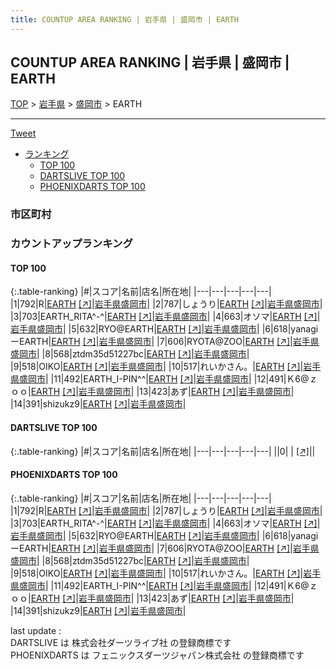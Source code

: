 ```yaml
---
title: COUNTUP AREA RANKING | 岩手県 | 盛岡市 | EARTH
---
```

## COUNTUP AREA RANKING | 岩手県 | 盛岡市 | EARTH

[TOP](/darts/rank/) > [岩手県](/darts/rank/岩手県/) > [盛岡市](/darts/rank/岩手県/盛岡市/) > EARTH

___

<a href="https://twitter.com/share?ref_src=twsrc%5Etfw" data-text="COUNTUP AREA RANKING | 岩手県盛岡市EARTH" class="twitter-share-button" data-hashtags="DARTSLIVE,PHOENIXDARTS,darts,ダーツ" data-show-count="false">Tweet</a>

* [ランキング](#カウントアップランキング)
    * [TOP 100](#top-100)
    * [DARTSLIVE TOP 100](#dartslive-top-100)
    * [PHOENIXDARTS TOP 100](#phoenixdarts-top-100)

### 市区町村

<ul>

</ul>

### カウントアップランキング

#### TOP 100



{:.table-ranking}
|#|スコア|名前|店名|所在地|
|---|---|---|---|---|
|1|792|<span class="rank-name-pd">R</span>|<a href="/darts/rank/shops/84935.html">EARTH</a> <a href="https://vs.phoenixdarts.com/jp/shop/shopDetailInfo/s_84935?s_seq=84935">[↗]</a>|<a href="/darts/rank/岩手県/盛岡市">岩手県盛岡市</a>|
|2|787|<span class="rank-name-pd">しょうり</span>|<a href="/darts/rank/shops/84935.html">EARTH</a> <a href="https://vs.phoenixdarts.com/jp/shop/shopDetailInfo/s_84935?s_seq=84935">[↗]</a>|<a href="/darts/rank/岩手県/盛岡市">岩手県盛岡市</a>|
|3|703|<span class="rank-name-pd">EARTH_RITA^-^</span>|<a href="/darts/rank/shops/84935.html">EARTH</a> <a href="https://vs.phoenixdarts.com/jp/shop/shopDetailInfo/s_84935?s_seq=84935">[↗]</a>|<a href="/darts/rank/岩手県/盛岡市">岩手県盛岡市</a>|
|4|663|<span class="rank-name-pd">オソマ</span>|<a href="/darts/rank/shops/84935.html">EARTH</a> <a href="https://vs.phoenixdarts.com/jp/shop/shopDetailInfo/s_84935?s_seq=84935">[↗]</a>|<a href="/darts/rank/岩手県/盛岡市">岩手県盛岡市</a>|
|5|632|<span class="rank-name-pd">RYO@EARTH</span>|<a href="/darts/rank/shops/84935.html">EARTH</a> <a href="https://vs.phoenixdarts.com/jp/shop/shopDetailInfo/s_84935?s_seq=84935">[↗]</a>|<a href="/darts/rank/岩手県/盛岡市">岩手県盛岡市</a>|
|6|618|<span class="rank-name-pd">yanagiーEARTH</span>|<a href="/darts/rank/shops/84935.html">EARTH</a> <a href="https://vs.phoenixdarts.com/jp/shop/shopDetailInfo/s_84935?s_seq=84935">[↗]</a>|<a href="/darts/rank/岩手県/盛岡市">岩手県盛岡市</a>|
|7|606|<span class="rank-name-pd">RYOTA@ZOO</span>|<a href="/darts/rank/shops/84935.html">EARTH</a> <a href="https://vs.phoenixdarts.com/jp/shop/shopDetailInfo/s_84935?s_seq=84935">[↗]</a>|<a href="/darts/rank/岩手県/盛岡市">岩手県盛岡市</a>|
|8|568|<span class="rank-name-pd">ztdm35d51227bc</span>|<a href="/darts/rank/shops/84935.html">EARTH</a> <a href="https://vs.phoenixdarts.com/jp/shop/shopDetailInfo/s_84935?s_seq=84935">[↗]</a>|<a href="/darts/rank/岩手県/盛岡市">岩手県盛岡市</a>|
|9|518|<span class="rank-name-pd">OIKO</span>|<a href="/darts/rank/shops/84935.html">EARTH</a> <a href="https://vs.phoenixdarts.com/jp/shop/shopDetailInfo/s_84935?s_seq=84935">[↗]</a>|<a href="/darts/rank/岩手県/盛岡市">岩手県盛岡市</a>|
|10|517|<span class="rank-name-pd">れいかさん。</span>|<a href="/darts/rank/shops/84935.html">EARTH</a> <a href="https://vs.phoenixdarts.com/jp/shop/shopDetailInfo/s_84935?s_seq=84935">[↗]</a>|<a href="/darts/rank/岩手県/盛岡市">岩手県盛岡市</a>|
|11|492|<span class="rank-name-pd">EARTH_I-PIN^^</span>|<a href="/darts/rank/shops/84935.html">EARTH</a> <a href="https://vs.phoenixdarts.com/jp/shop/shopDetailInfo/s_84935?s_seq=84935">[↗]</a>|<a href="/darts/rank/岩手県/盛岡市">岩手県盛岡市</a>|
|12|491|<span class="rank-name-pd">Ｋ6@ｚｏｏ</span>|<a href="/darts/rank/shops/84935.html">EARTH</a> <a href="https://vs.phoenixdarts.com/jp/shop/shopDetailInfo/s_84935?s_seq=84935">[↗]</a>|<a href="/darts/rank/岩手県/盛岡市">岩手県盛岡市</a>|
|13|423|<span class="rank-name-pd">あず</span>|<a href="/darts/rank/shops/84935.html">EARTH</a> <a href="https://vs.phoenixdarts.com/jp/shop/shopDetailInfo/s_84935?s_seq=84935">[↗]</a>|<a href="/darts/rank/岩手県/盛岡市">岩手県盛岡市</a>|
|14|391|<span class="rank-name-pd">shizukz9</span>|<a href="/darts/rank/shops/84935.html">EARTH</a> <a href="https://vs.phoenixdarts.com/jp/shop/shopDetailInfo/s_84935?s_seq=84935">[↗]</a>|<a href="/darts/rank/岩手県/盛岡市">岩手県盛岡市</a>|


#### DARTSLIVE TOP 100



{:.table-ranking}
|#|スコア|名前|店名|所在地|
|---|---|---|---|---|
||0|<span class="rank-name-dl"> </span>|<a href="/darts/rank/shops/.html"></a> <a href="">[↗]</a>|<a href="/darts/rank//"></a>|


#### PHOENIXDARTS TOP 100



{:.table-ranking}
|#|スコア|名前|店名|所在地|
|---|---|---|---|---|
|1|792|<span class="rank-name-pd">R</span>|<a href="/darts/rank/shops/84935.html">EARTH</a> <a href="https://vs.phoenixdarts.com/jp/shop/shopDetailInfo/s_84935?s_seq=84935">[↗]</a>|<a href="/darts/rank/岩手県/盛岡市">岩手県盛岡市</a>|
|2|787|<span class="rank-name-pd">しょうり</span>|<a href="/darts/rank/shops/84935.html">EARTH</a> <a href="https://vs.phoenixdarts.com/jp/shop/shopDetailInfo/s_84935?s_seq=84935">[↗]</a>|<a href="/darts/rank/岩手県/盛岡市">岩手県盛岡市</a>|
|3|703|<span class="rank-name-pd">EARTH_RITA^-^</span>|<a href="/darts/rank/shops/84935.html">EARTH</a> <a href="https://vs.phoenixdarts.com/jp/shop/shopDetailInfo/s_84935?s_seq=84935">[↗]</a>|<a href="/darts/rank/岩手県/盛岡市">岩手県盛岡市</a>|
|4|663|<span class="rank-name-pd">オソマ</span>|<a href="/darts/rank/shops/84935.html">EARTH</a> <a href="https://vs.phoenixdarts.com/jp/shop/shopDetailInfo/s_84935?s_seq=84935">[↗]</a>|<a href="/darts/rank/岩手県/盛岡市">岩手県盛岡市</a>|
|5|632|<span class="rank-name-pd">RYO@EARTH</span>|<a href="/darts/rank/shops/84935.html">EARTH</a> <a href="https://vs.phoenixdarts.com/jp/shop/shopDetailInfo/s_84935?s_seq=84935">[↗]</a>|<a href="/darts/rank/岩手県/盛岡市">岩手県盛岡市</a>|
|6|618|<span class="rank-name-pd">yanagiーEARTH</span>|<a href="/darts/rank/shops/84935.html">EARTH</a> <a href="https://vs.phoenixdarts.com/jp/shop/shopDetailInfo/s_84935?s_seq=84935">[↗]</a>|<a href="/darts/rank/岩手県/盛岡市">岩手県盛岡市</a>|
|7|606|<span class="rank-name-pd">RYOTA@ZOO</span>|<a href="/darts/rank/shops/84935.html">EARTH</a> <a href="https://vs.phoenixdarts.com/jp/shop/shopDetailInfo/s_84935?s_seq=84935">[↗]</a>|<a href="/darts/rank/岩手県/盛岡市">岩手県盛岡市</a>|
|8|568|<span class="rank-name-pd">ztdm35d51227bc</span>|<a href="/darts/rank/shops/84935.html">EARTH</a> <a href="https://vs.phoenixdarts.com/jp/shop/shopDetailInfo/s_84935?s_seq=84935">[↗]</a>|<a href="/darts/rank/岩手県/盛岡市">岩手県盛岡市</a>|
|9|518|<span class="rank-name-pd">OIKO</span>|<a href="/darts/rank/shops/84935.html">EARTH</a> <a href="https://vs.phoenixdarts.com/jp/shop/shopDetailInfo/s_84935?s_seq=84935">[↗]</a>|<a href="/darts/rank/岩手県/盛岡市">岩手県盛岡市</a>|
|10|517|<span class="rank-name-pd">れいかさん。</span>|<a href="/darts/rank/shops/84935.html">EARTH</a> <a href="https://vs.phoenixdarts.com/jp/shop/shopDetailInfo/s_84935?s_seq=84935">[↗]</a>|<a href="/darts/rank/岩手県/盛岡市">岩手県盛岡市</a>|
|11|492|<span class="rank-name-pd">EARTH_I-PIN^^</span>|<a href="/darts/rank/shops/84935.html">EARTH</a> <a href="https://vs.phoenixdarts.com/jp/shop/shopDetailInfo/s_84935?s_seq=84935">[↗]</a>|<a href="/darts/rank/岩手県/盛岡市">岩手県盛岡市</a>|
|12|491|<span class="rank-name-pd">Ｋ6@ｚｏｏ</span>|<a href="/darts/rank/shops/84935.html">EARTH</a> <a href="https://vs.phoenixdarts.com/jp/shop/shopDetailInfo/s_84935?s_seq=84935">[↗]</a>|<a href="/darts/rank/岩手県/盛岡市">岩手県盛岡市</a>|
|13|423|<span class="rank-name-pd">あず</span>|<a href="/darts/rank/shops/84935.html">EARTH</a> <a href="https://vs.phoenixdarts.com/jp/shop/shopDetailInfo/s_84935?s_seq=84935">[↗]</a>|<a href="/darts/rank/岩手県/盛岡市">岩手県盛岡市</a>|
|14|391|<span class="rank-name-pd">shizukz9</span>|<a href="/darts/rank/shops/84935.html">EARTH</a> <a href="https://vs.phoenixdarts.com/jp/shop/shopDetailInfo/s_84935?s_seq=84935">[↗]</a>|<a href="/darts/rank/岩手県/盛岡市">岩手県盛岡市</a>|


<div class="footer border-top border-gray-light mt-5 pt-3 text-right text-gray">
    last update : <span style="font-weight: italic" id="foot_last_modified"></span><br />
    DARTSLIVE は 株式会社ダーツライブ社 の登録商標です<br />
    PHOENIXDARTS は フェニックスダーツジャパン株式会社 の登録商標です<br />
</div>

<script src="https://cdnjs.cloudflare.com/ajax/libs/jquery.tablesorter/2.31.3/js/jquery.tablesorter.min.js" integrity="sha512-qzgd5cYSZcosqpzpn7zF2ZId8f/8CHmFKZ8j7mU4OUXTNRd5g+ZHBPsgKEwoqxCtdQvExE5LprwwPAgoicguNg==" crossorigin="anonymous" referrerpolicy="no-referrer"></script>
<link rel="stylesheet" href="https://cdnjs.cloudflare.com/ajax/libs/jquery.tablesorter/2.31.3/css/theme.default.min.css" integrity="sha512-wghhOJkjQX0Lh3NSWvNKeZ0ZpNn+SPVXX1Qyc9OCaogADktxrBiBdKGDoqVUOyhStvMBmJQ8ZdMHiR3wuEq8+w==" crossorigin="anonymous" referrerpolicy="no-referrer" />
<script>
$(function() {
    $(".table-ranking").tablesorter({sortList:[[0, 0]]});
    $("#foot_last_modified").text(formatDate(new Date(document.lastModified), 'yyyy-MM-dd HH:mm:ss'));
});
</script>

<script async src="https://platform.twitter.com/widgets.js" charset="utf-8"></script>